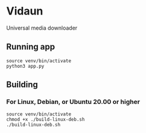 # Vidaun

Universal media downloader

## Running app

```
source venv/bin/activate
python3 app.py
```

## Building

### For Linux, Debian, or Ubuntu 20.00 or higher

```
source venv/bin/activate
chmod +x ./build-linux-deb.sh
./build-linux-deb.sh
```
